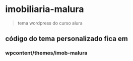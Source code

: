 # imobiliaria-malura
> tema wordpress do curso alura

## código do tema personalizado fica em
### wpcontent/themes/imob-malura